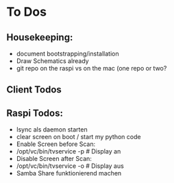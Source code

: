 # To Dos

## Housekeeping:
- document bootstrapping/installation
- Draw Schematics already
- git repo on the raspi vs on the mac (one repo or two? 

## Client Todos


## Raspi Todos:
- lsync als daemon starten
- clear screen on boot / start my python code
- Enable Screen before Scan:
- /opt/vc/bin/tvservice -p # Display an
- Disable Screen after Scan:
- /opt/vc/bin/tvservice -o # Display aus
- Samba Share funktionierend machen
 
 

